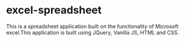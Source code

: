 # excel-spreadsheet
This is a spreadsheet application built on the functionality of Microsoft excel.This application is built using JQuery, Vanilla JS, HTML and CSS.
